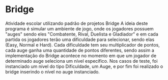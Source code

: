 # Bridge
Atividade escolar utilizando padrão de projetos Bridge
A ideia deste programa é simular um ambiente de jogo, onde os jogadores possuem "auges" sendo eles "Combatente, Rival, Duelista e Gladiador" e 
em cada partida os jogadores terão uma dificuldade para selecionar, sendo elas (Easy, Normal e Hard). Cada dificuldade tem seu multiplicador de pontos, cada
auge ganha uma quantidade de pontos diferentes, sendo assim a implementação do Bridge acontece no momento em que um jogador de determinado auge seleciona um nível específico.
Nos casos de teste, foi instanciado um nível do tipo Dificuldade, um Auge, e por fim foi realizado o bridge inserindo o nível no auge instanciado.
